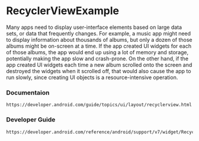 # RecyclerViewExample


Many apps need to display user-interface elements based on large data sets, or data that frequently changes. For example, a music app might need to display information about thousands of albums, but only a dozen of those albums might be on-screen at a time. If the app created UI widgets for each of those albums, the app would end up using a lot of memory and storage, potentially making the app slow and crash-prone. On the other hand, if the app created UI widgets each time a new album scrolled onto the screen and destroyed the widgets when it scrolled off, that would also cause the app to run slowly, since creating UI objects is a resource-intensive operation.
### Documentaion

```
https://developer.android.com/guide/topics/ui/layout/recyclerview.html
```

### Developer Guide


```
https://developer.android.com/reference/android/support/v7/widget/RecyclerView.html
```
